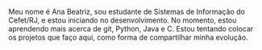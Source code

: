 Meu nome é Ana Beatriz, sou estudante de Sistemas de Informação do Cefet/RJ, e estou iniciando no desenvolvimento. No momento, estou aprendendo mais acerca de git, Python, Java e C. Estou tentando colocar os projetos que faço aqui, como forma de compartilhar minha evolução.


<!---
Ana-beatriz2/Ana-beatriz2 is a ✨ special ✨ repository because its `README.md` (this file) appears on your GitHub profile.
You can click the Preview link to take a look at your changes.
--->
